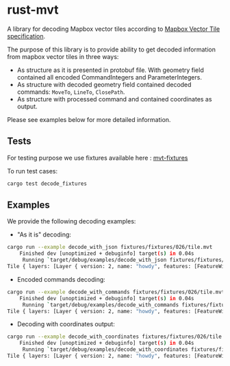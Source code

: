 # rust-mvt

A library for decoding Mapbox vector tiles according to [Mapbox Vector Tile specification](https://github.com/mapbox/vector-tile-spec).

The purpose of this library is to provide ability to get decoded information from mapbox vector tiles in three ways:

- As structure as it is presented in protobuf file. With geometry field contained all encoded CommandIntegers and ParameterIntegers.
- As structure with decoded geometry field contained decoded commands: `MoveTo`, `LineTo`, `ClosePath`.
- As structure with processed command and contained coordinates as output.

Please see examples below for more detailed information.

## Tests

For testing purpose we use fixtures available here : [mvt-fixtures](https://github.com/mapbox/mvt-fixtures)

To run test cases:
```bash
cargo test decode_fixtures
```

## Examples

We provide the following decoding examples:

- "As it is" decoding:
```bash
cargo run --example decode_with_json fixtures/fixtures/026/tile.mvt
    Finished dev [unoptimized + debuginfo] target(s) in 0.04s
     Running `target/debug/examples/decode_with_json fixtures/fixtures/026/tile.mvt`
Tile { layers: [Layer { version: 2, name: "howdy", features: [FeatureWithJson { id: 1, tags: [], type: POINT, geometry: [9, 50, 34] }], keys: [], values: [StringValue("")], extent: 4096 }] }
```

- Encoded commands decoding:
```bash
cargo run --example decode_with_commands fixtures/fixtures/026/tile.mvt
    Finished dev [unoptimized + debuginfo] target(s) in 0.04s
     Running `target/debug/examples/decode_with_commands fixtures/fixtures/026/tile.mvt`
Tile { layers: [Layer { version: 2, name: "howdy", features: [FeatureWithCommands { id: 1, metadata: {}, commands: [MoveTo(25, 17)], type: POINT }], keys: [], values: [StringValue("")], extent: 4096 }] }
```

- Decoding with coordinates output:
```bash
cargo run --example decode_with_coordinates fixtures/fixtures/026/tile.mvt
    Finished dev [unoptimized + debuginfo] target(s) in 0.04s
     Running `target/debug/examples/decode_with_coordinates fixtures/fixtures/026/tile.mvt`
Tile { layers: [Layer { version: 2, name: "howdy", features: [FeatureWithCoordinates { id: 1, metadata: {}, geometry: [], type: POINT }], keys: [], values: [StringValue("")], extent: 4096 }] }
```
